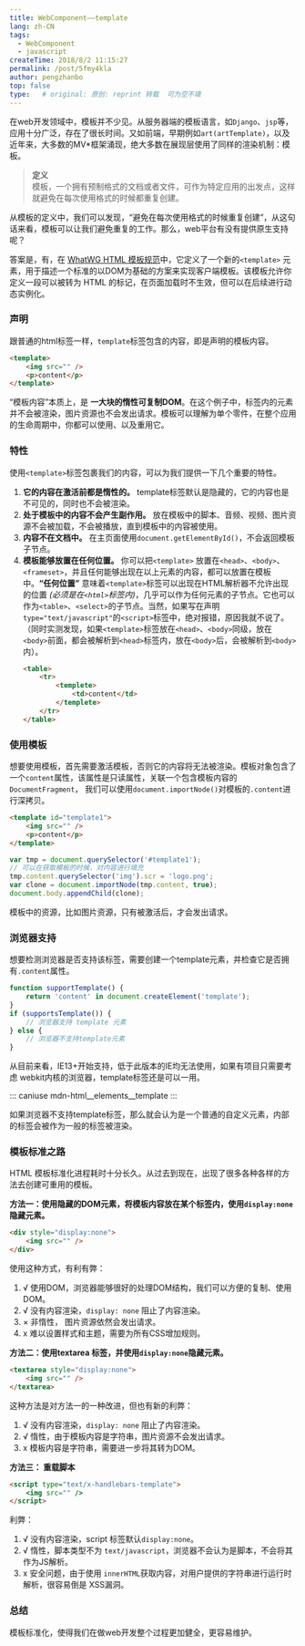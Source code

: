 ```yaml
---
title: WebComponent——template
lang: zh-CN
tags: 
  - WebComponent
  - javascript
createTime: 2018/8/2 11:15:27
permalink: /post/5fmy4kla
author: pengzhanbo
top: false
type:   # original: 原创: reprint 转载  可为空不填
---
```


在web开发领域中，模板并不少见。从服务器端的模板语言，如`Django`、`jsp`等，应用十分广泛，存在了很长时间。又如前端，早期例如`art(artTemplate)`，以及近年来，大多数的MV*框架涌现，绝大多数在展现层使用了同样的渲染机制：模板。

<!-- more -->

> __定义__   
>模板，一个拥有预制格式的文档或者文件，可作为特定应用的出发点，这样就避免在每次使用格式的时候都重复创建。

从模板的定义中，我们可以发现，“避免在每次使用格式的时候重复创建”，从这句话来看，模板可以让我们避免重复的工作。那么，web平台有没有提供原生支持呢？

答案是，有，在 [WhatWG HTML 模板规范](https://html.spec.whatwg.org/multipage/scripting.html#the-template-element)中，它定义了一个新的`<template>` 元素，用于描述一个标准的以DOM为基础的方案来实现客户端模板。该模板允许你定义一段可以被转为 HTML 的标记，在页面加载时不生效，但可以在后续进行动态实例化。

### 声明

跟普通的html标签一样，`template`标签包含的内容，即是声明的模板内容。
``` html
<template>
    <img src="" />
    <p>content</p>
</template>
```
“模板内容”本质上，是 __一大块的惰性可复制DOM__。在这个例子中，标签内的元素并不会被渲染，图片资源也不会发出请求。模板可以理解为单个零件，在整个应用的生命周期中，你都可以使用、以及重用它。

### 特性

使用`<template>`标签包裹我们的内容，可以为我们提供一下几个重要的特性。
1. __它的内容在激活前都是惰性的。__ template标签默认是隐藏的，它的内容也是不可见的，同时也不会被渲染。
2. __处于模板中的内容不会产生副作用。__ 放在模板中的脚本、音频、视频、图片资源不会被加载，不会被播放，直到模板中的内容被使用。
3. __内容不在文档中。__ 在主页面使用`document.getElementById()`，不会返回模板子节点。
4. __模板能够放置在任何位置。__ 你可以把`<template>` 放置在`<head>`、`<body>`、`<frameset>`，并且任何能够出现在以上元素的内容，都可以放置在模板中。__“任何位置”__ 意味着`<template>`标签可以出现在HTML解析器不允许出现的位置 _(必须是在`<html>`标签内)_，几乎可以作为任何元素的子节点。它也可以作为`<table>`、`<select>`的子节点。当然，如果写在声明`type="text/javascript"`的`<script>`标签中，绝对报错，原因我就不说了。（同时实测发现，如果`<template>`标签放在`<head>`、`<body>`同级，放在`<body>`前面，都会被解析到`<head>`标签内，放在`<body>`后，会被解析到`<body>`内）。
    ``` html
    <table>
        <tr>
            <templete>
                <td>content</td>
            </templete>
        </tr>
    </table>
    ```

### 使用模板

想要使用模板，首先需要激活模板，否则它的内容将无法被渲染。模板对象包含了一个`content`属性，该属性是只读属性，关联一个包含模板内容的`DocumentFragment`，
我们可以使用`document.importNode()`对模板的`.content`进行深拷贝。
``` html
<template id="template1">
    <img src="" />
    <p>content</p>
</template>
```
``` javascript
var tmp = document.querySelector('#template1');
// 可以在获取模板的时候，对内容进行填充
tmp.content.querySelector('img').scr = 'logo.png';
var clone = document.importNode(tmp.content, true);
document.body.appendChild(clone);
```
模板中的资源，比如图片资源，只有被激活后，才会发出请求。

### 浏览器支持

想要检测浏览器是否支持该标签，需要创建一个template元素，并检查它是否拥有`.content`属性。
``` javascript
function supportTemplate() {
    return 'content' in document.createElement('template');
}
if (supportsTemplate()) {
    // 浏览器支持 template 元素
} else {
    // 浏览器不支持template元素
}
```

从目前来看，IE13+开始支持，低于此版本的IE均无法使用，如果有项目只需要考虑 webkit内核的浏览器，template标签还是可以一用。

::: caniuse mdn-html__elements__template
:::

如果浏览器不支持template标签，那么就会认为是一个普通的自定义元素，内部的标签会被作为一般的标签被渲染。

### 模板标准之路

HTML 模板标准化进程耗时十分长久。从过去到现在，出现了很多各种各样的方法去创建可重用的模板。

__方法一：使用隐藏的DOM元素，将模板内容放在某个标签内，使用`display:none`隐藏元素。__
``` html
<div style="display:none">
    <img src="" />
</div>
```
使用这种方式，有利有弊：
1. √ 使用DOM，浏览器能够很好的处理DOM结构，我们可以方便的复制、使用DOM。
2. √ 没有内容渲染，`display: none` 阻止了内容渲染。
3. × 非惰性， 图片资源依然会发出请求。
4. x 难以设置样式和主题，需要为所有CSS增加规则。

__方法二：使用textarea 标签，并使用`display:none`隐藏元素。__
``` html
<textarea style="display:none">
    <img src="" />
</textarea>
```
这种方法是对方法一的一种改进，但也有新的利弊：
1. √ 没有内容渲染，`display: none` 阻止了内容渲染。
2. √ 惰性，由于模板内容是字符串，图片资源不会发出请求。
3. x 模板内容是字符串，需要进一步将其转为DOM。

__方法三： 重载脚本__
``` html
<script type="text/x-handlebars-template">
    <img src="" />
</script>
```
利弊：
1. √ 没有内容渲染，script 标签默认`display:none`。
2. √ 惰性，脚本类型不为 `text/javascript`，浏览器不会认为是脚本，不会将其作为JS解析。
3. x 安全问题，由于使用 `innerHTML`获取内容，对用户提供的字符串进行运行时解析，很容易倒是 XSS漏洞。

### 总结

模板标准化，使得我们在做web开发整个过程更加健全，更容易维护。
